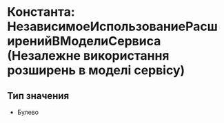 ﻿# Константа: НезависимоеИспользованиеРасширенийВМоделиСервиса (Незалежне використання розширень в моделі сервісу)

## Тип значения

- Булево

